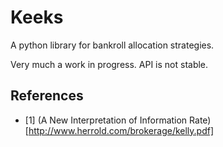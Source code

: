 Keeks
=====

A python library for bankroll allocation strategies.

Very much a work in progress. API is not stable.

References
----------

 - [1] (A New Interpretation of Information Rate)[http://www.herrold.com/brokerage/kelly.pdf]